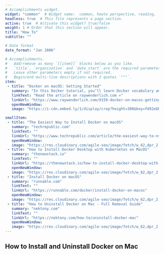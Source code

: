 ```yaml
---
# Accomplishments widget.
widget: "common"  # Widget name:  common, howto perspective, reading,  etc
headless: true  # This file represents a page section.
active: true  # Activate this widget? true/false
weight: 1 # Order that this section will appear.
title: "How To"
subtitle: ""

# Date format
date_format: "Jan 2006"

# Accomplishments.
#   Add/remove as many `[[item]]` blocks below as you like.
#   `title`, `organization` and `date_start` are the required parameters.
#   Leave other parameters empty if not required.
#   Begin/end multi-line descriptions with 3 quotes `"""`.
item:
 - title: "Docker on macOS: Getting Started"
   summary: "In this Docker tutorial, you’ll learn Docker vocabulary and the commands for creating, inspecting and removing containers, networks and data volumes. You’ll learn how to run Docker containers in the background or foreground, and switch between the two"
   linkText: "Read the article on raywenderlich.com »"
   linkUrl: "https://www.raywenderlich.com/9159-docker-on-macos-getting-started"
   openNewWindow: 
   image: "https://i-cdn.embed.ly/1/display/crop?height=300&key=fd92ebbc52fc43fb98f69e50e7893c13&url=https%3A%2F%2Fkoenig-media.raywenderlich.com%2Fuploads%2F2018%2F10%2FDockerMacOS-twitter.png&width=636" 

smallItem: 
 - title: "The Easiest Way to Install Docker on macOS"
   summary: "techrepublic.com"
   linkText: ""
   linkUrl: "https://www.techrepublic.com/article/the-easiest-way-to-nstall-docker-on-macos/"
   openNewWindow: 
   image: "https://res.cloudinary.com/agile-seo/image/fetch/w_62,dpr_2.0,d_blank_am8gzx.png/https%3A%2F%2Flogo.clearbit.com%2Ftechrepublic.com%3Fsize%3D250" 
 - title: "How to Install Docker Desktop with Kubernetes on MacOS"
   summary: "thenewstack.io"
   linkText: ""
   linkUrl: "https://thenewstack.io/how-to-install-docker-desktop-with-kubernetes-on-macos/"
   openNewWindow: 
   image: "https://res.cloudinary.com/agile-seo/image/fetch/w_62,dpr_2.0,d_blank_am8gzx.png/https%3A%2F%2Flogo.clearbit.com%2Fthenewstack.io%3Fsize%3D250" 
 - title: "Install Docker on macOS"
   summary: "runnable.com"
   linkText: ""
   linkUrl: "https://runnable.com/docker/install-docker-on-macos"
   openNewWindow: 
   image: "https://res.cloudinary.com/agile-seo/image/fetch/w_62,dpr_2.0,d_blank_am8gzx.png/https%3A%2F%2Flogo.clearbit.com%2Frunnable.com%3Fsize%3D250" 
 - title: "How to Uninstall Docker on Mac - Full Removal Guide"
   summary: "nektony.com"
   linkText: ""
   linkUrl: "https://nektony.com/how-to/uninstall-docker-mac"
   openNewWindow: 
   image: "https://res.cloudinary.com/agile-seo/image/fetch/w_62,dpr_2.0,d_blank_am8gzx.png/https%3A%2F%2Flogo.clearbit.com%2Fnektony.com%3Fsize%3D250"
---
```

## How to Install and Uninstall Docker on Mac


